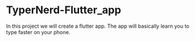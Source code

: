 # TyperNerd-Flutter_app

In this project we will create a flutter app. The app will basically learn you to type faster on your phone.
